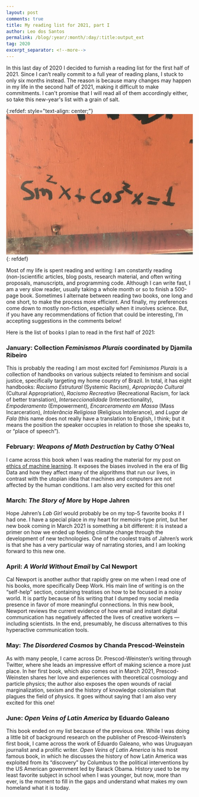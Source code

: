 ```yaml
---
layout: post
comments: true
title: My reading list for 2021, part I
author: Leo dos Santos
permalink: /blog/:year/:month/:day/:title:output_ext
tag: 2020
excerpt_separator: <!--more-->
---
```


In this last day of 2020 I decided to furnish a reading list for the first half of 2021. Since I can’t really commit to a full year of reading plans, I stuck to only six months instead. The reason is because many changes may happen in my life in the second half of 2021, making it difficult to make commitments. I can't promise that I will read all of them accordingly either, so take this new-year's list with a grain of salt.

<!--more-->
{:refdef: style="text-align: center;"}
![One](/blog_assets/2020-12-31.JPG "One")
{: refdef}

Most of my life is spent reading and writing: I am constantly reading (non-)scientific articles, blog posts, research material, and often writing proposals, manuscripts, and programming code. Although I can write fast, I am a very slow reader, usually taking a whole month or so to finish a 500-page book. Sometimes I alternate between reading two books, one long and one short, to make the process more efficient. And finally, my preferences come down to mostly non-fiction, especially when it involves science. But, if you have any recommendations of fiction that could be interesting, I’m accepting suggestions in the comments below!

Here is the list of books I plan to read in the first half of 2021:

### January: Collection *Feminismos Plurais* coordinated by Djamila Ribeiro

This is probably the reading I am most excited for! *Feminismos Plurais* is a collection of handbooks on various subjects related to feminism and social justice, specifically targeting my home country of Brazil. In total, it has eight handbooks: *Racismo Estrutural* (Systemic Racism), *Apropriação Cultural* (Cultural Appropriation), *Racismo Recreativo* (Recreational Racism, for lack of better translation), *Interseccionalidade* (Intersectionality), *Empoderamento* (Empowerment), *Encarceramento em Massa* (Mass Incarceration), *Intolerância Religiosa* (Religious Intolerance), and *Lugar de Fala* (this name does not really have a translation to English, I think; but it means the position the speaker occupies in relation to those she speaks to, or “place of speech”).

### February: *Weapons of Math Destruction* by Cathy O’Neal

I came across this book when I was reading the material for my post on [ethics of machine learning](/blog/2020/12/19/Ethics-in-ML.html). It exposes the biases involved in the era of Big Data and how they affect many of the algorithms that run our lives, in contrast with the utopian idea that machines and computers are not affected by the human conditions. I am also very excited for this one!

### March: *The Story of More* by Hope Jahren

Hope Jahren’s *Lab Girl* would probably be on my top-5 favorite books if I had one. I have a special place in my heart for memoirs-type print, but her new book coming in March 2021 is something a bit different: it is instead a primer on how we ended up feeding climate change through the development of new technologies. One of the coolest traits of Jahren’s work is that she has a very particular way of narrating stories, and I am looking forward to this new one.

### April: *A World Without Email* by Cal Newport

Cal Newport is another author that rapidly grew on me when I read one of his books, more specifically Deep Work. His main line of writing is on the “self-help” section, containing treatises on how to be focused in a noisy world. It is partly because of his writing that I dumped my social media presence in favor of more meaningful connections. In this new book, Newport reviews the current evidence of how email and instant digital communication has negatively affected the lives of creative workers — including scientists. In the end, presumably, he discuss alternatives to this hyperactive communication tools.

### May: *The Disordered Cosmos* by Chanda Prescod-Weinstein

As with many people, I came across Dr. Prescod-Weinsten’s writing through Twitter, where she leads an impressive effort of making science a more just place. In her first book, which also comes out in March 2021, Prescod-Weinsten shares her love and experiences with theoretical cosmology and particle physics; the author also exposes the open wounds of racial marginalization, sexism and the history of knowledge colonialism that plagues the field of physics. It goes without saying that I am also very excited for this one!

### June: *Open Veins of Latin America* by Eduardo Galeano

This book ended on my list because of the previous one. While I was doing a little bit of background research on the publisher of Prescod-Weinsten’s first book, I came across the work of Eduardo Galeano, who was Uruguayan journalist and a prolific writer. *Open Veins of Latin America* is his most famous book, in which he discusses the history of how Latin America was exploited from its “discovery” by Columbus to the political interventions by the US American government led by Barack Obama. History used to be my least favorite subject in school when I was younger, but now, more than ever, is the moment to fill in the gaps and understand what makes my own homeland what it is today.